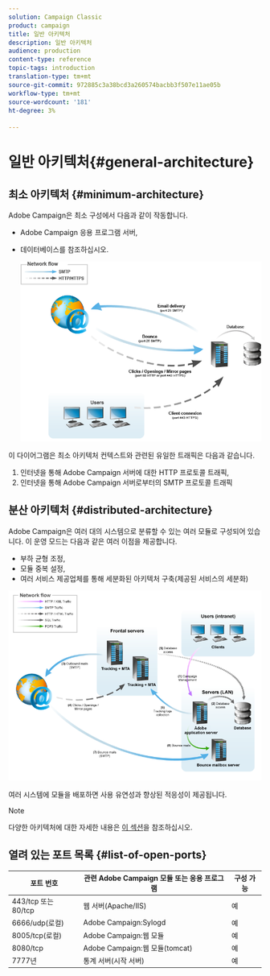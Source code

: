 ```yaml
---
solution: Campaign Classic
product: campaign
title: 일반 아키텍처
description: 일반 아키텍처
audience: production
content-type: reference
topic-tags: introduction
translation-type: tm+mt
source-git-commit: 972885c3a38bcd3a260574bacbb3f507e11ae05b
workflow-type: tm+mt
source-wordcount: '181'
ht-degree: 3%

---
```



# 일반 아키텍처{#general-architecture}

## 최소 아키텍처 {#minimum-architecture}

Adobe Campaign은 최소 구성에서 다음과 같이 작동합니다.

* Adobe Campaign 응용 프로그램 서버,
* 데이터베이스를 참조하십시오.

   ![](assets/formation_exploitation.png)

이 다이어그램은 최소 아키텍처 컨텍스트와 관련된 유일한 트래픽은 다음과 같습니다.

1. 인터넷을 통해 Adobe Campaign 서버에 대한 HTTP 프로토콜 트래픽,
1. 인터넷을 통해 Adobe Campaign 서버로부터의 SMTP 프로토콜 트래픽

## 분산 아키텍처 {#distributed-architecture}

Adobe Campaign은 여러 대의 시스템으로 분류할 수 있는 여러 모듈로 구성되어 있습니다. 이 운영 모드는 다음과 같은 여러 이점을 제공합니다.

* 부하 균형 조정,
* 모듈 중복 설정,
* 여러 서비스 제공업체를 통해 세분화된 아키텍처 구축(제공된 서비스의 세분화)

![](assets/architecturerepartie.png)

여러 시스템에 모듈을 배포하면 사용 유연성과 향상된 적응성이 제공됩니다.

>[!NOTE]
>
>다양한 아키텍처에 대한 자세한 내용은 [이 섹션](../../installation/using/general-architecture.md)을 참조하십시오.

## 열려 있는 포트 목록 {#list-of-open-ports}

| 포트 번호 | 관련 Adobe Campaign 모듈 또는 응용 프로그램 | 구성 가능 |
|---|---|---|
| 443/tcp 또는 80/tcp | 웹 서버(Apache/IIS) | 예 |
| 6666/udp(로컬) | Adobe Campaign:Sylogd | 예 |
| 8005/tcp(로컬) | Adobe Campaign:웹 모듈 | 예 |
| 8080/tcp | Adobe Campaign:웹 모듈(tomcat) | 예 |
| 7777년 | 통계 서버(시작 서버) | 예 |

